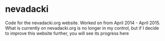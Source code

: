 # nevadacki
Code for the nevadacki.org website. Worked on from April 2014 - April 2015. What is currently on nevadacki.org is no longer in my control, but if I decide to improve this website further, you will see its progress here
